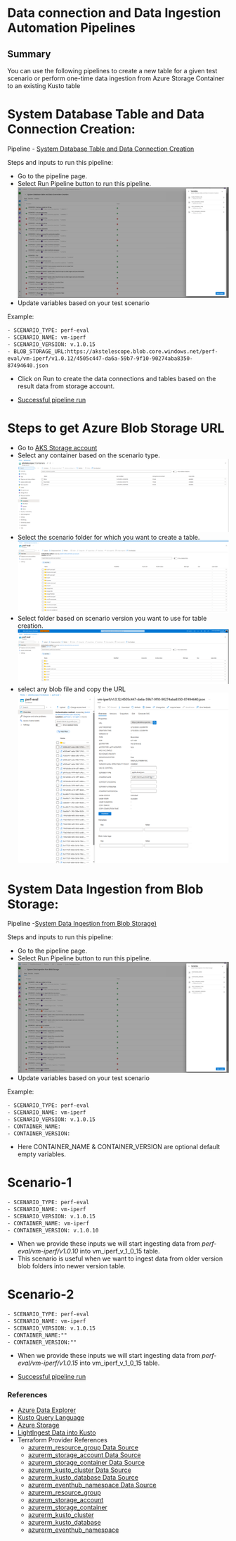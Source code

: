 # Data connection and Data Ingestion Automation Pipelines

## Summary
You can use the following pipelines to create a new table for a given test scenario or perform one-time data ingestion from Azure Storage Container to an existing Kusto table


# System Database Table and Data Connection Creation:
Pipeline - [System Database Table and Data Connection Creation](https://msazure.visualstudio.com/CloudNativeCompute/_build?definitionId=342761&_a=summary)

Steps and inputs to run this pipeline:
- Go to the pipeline page.
- Select Run Pipeline button to run this pipeline.
![Alt text](data-connection.png)
- Update variables based on your test scenario

Example:

    - SCENARIO_TYPE: perf-eval
    - SCENARIO_NAME: vm-iperf
    - SCENARIO_VERSION: v.1.0.15
    - BLOB_STORAGE_URL:https://akstelescope.blob.core.windows.net/perf-eval/vm-iperf/v1.0.12/4505c447-da6a-59b7-9f10-90274aba8350-87494640.json

- Click on Run to create the data connections and tables based on the result data from storage account.

- [Successful pipeline run](https://msazure.visualstudio.com/CloudNativeCompute/_build/results?buildId=87481748&view=results)

# Steps to get Azure Blob Storage URL
- Go to [AKS Storage account](https://ms.portal.azure.com/#@microsoft.onmicrosoft.com/resource/subscriptions/c0d4b923-b5ea-4f8f-9b56-5390a9bf2248/resourceGroups/telescope/providers/Microsoft.Storage/storageAccounts/akstelescope/containersList)
- Select any container based on the scenario type.
![Alt text](container.png)
- Select the scenario folder for which you want to create a table.
![Alt text](scenario.png)
- Select folder based on scenario version you want to use for table creation.
![Alt text](version.png)
- select any blob file and copy the URL
![Alt text](blob-file.png)


# System Data Ingestion from Blob Storage:

Pipeline -[System Data Ingestion from Blob Storage)](https://msazure.visualstudio.com/CloudNativeCompute/_build?definitionId=345697)

Steps and inputs to run this pipeline:
- Go to the pipeline page.
- Select Run Pipeline button to run this pipeline.
![Alt text](Ingestion.png)
- Update variables based on your test scenario

Example:

    - SCENARIO_TYPE: perf-eval
    - SCENARIO_NAME: vm-iperf
    - SCENARIO_VERSION: v.1.0.15
    - CONTAINER_NAME:
    - CONTAINER_VERSION:

- Here CONTAINER_NAME & CONTAINER_VERSION are optional default empty variables.

# Scenario-1
    - SCENARIO_TYPE: perf-eval
    - SCENARIO_NAME: vm-iperf
    - SCENARIO_VERSION: v.1.0.15
    - CONTAINER_NAME: vm-iperf
    - CONTAINER_VERSION: v.1.0.10

- When we provide these inputs we will start ingesting data from *perf-eval/vm-iperf/v1.0.10* into vm_iperf_v_1_0_15 table.
- This scenario is useful when we want to ingest data from older version blob folders into newer version table.

# Scenario-2
    - SCENARIO_TYPE: perf-eval
    - SCENARIO_NAME: vm-iperf
    - SCENARIO_VERSION: v.1.0.15
    - CONTAINER_NAME:""
    - CONTAINER_VERSION:""

- When we provide these inputs we will start ingesting data from *perf-eval/vm-iperf/v1.0.15* into vm_iperf_v_1_0_15 table.

- [Successful pipeline run](https://msazure.visualstudio.com/CloudNativeCompute/_build/results?buildId=87483539&view=logs&j=36a08b4a-8fb0-5483-406c-cef72de14512&t=8680e7ae-c3d4-5dab-593a-979ba4750c3a)


### References
* [Azure Data Explorer](https://learn.microsoft.com/en-us/azure/data-explorer/data-explorer-overview)
* [Kusto Query Language](https://learn.microsoft.com/en-us/azure/data-explorer/kusto/query)
* [Azure Storage ](https://learn.microsoft.com/en-us/azure/storage/)
* [LightIngest Data into Kusto](https://learn.microsoft.com/en-us/azure/data-explorer/lightingest)
*  Terraform Provider References
    * [azurerm_resource_group Data Source](https://registry.terraform.io/providers/hashicorp/azurerm/latest/docs/data-sources/resource_group)
    * [azurerm_storage_account Data Source](https://registry.terraform.io/providers/hashicorp/azurerm/latest/docs/data-sources/storage_account)
    * [azurerm_storage_container Data Source](https://registry.terraform.io/providers/hashicorp/azurerm/latest/docs/data-sources/storage_container)
    * [azurerm_kusto_cluster Data Source](https://registry.terraform.io/providers/hashicorp/azurerm/latest/docs/data-sources/kusto_cluster)
    * [azurerm_kusto_database Data Source](https://registry.terraform.io/providers/hashicorp/azurerm/latest/docs/data-sources/kusto_database)
    * [azurerm_eventhub_namespace Data Source](https://registry.terraform.io/providers/hashicorp/azurerm/latest/docs/data-sources/eventhub_namespace)
    * [azurerm_resource_group](https://registry.terraform.io/providers/hashicorp/azurerm/latest/docs/data-sources/resource_group)
    * [azurerm_storage_account](https://registry.terraform.io/providers/hashicorp/azurerm/latest/docs/data-sources/storage_account)
    * [azurerm_storage_container](https://registry.terraform.io/providers/hashicorp/azurerm/latest/docs/data-sources/storage_container)
    * [azurerm_kusto_cluster](https://registry.terraform.io/providers/hashicorp/azurerm/latest/docs/data-sources/kusto_cluster)
    * [azurerm_kusto_database](https://registry.terraform.io/providers/hashicorp/azurerm/latest/docs/data-sources/kusto_database)
    * [azurerm_eventhub_namespace](https://registry.terraform.io/providers/hashicorp/azurerm/latest/docs/data-sources/eventhub_namespace)
